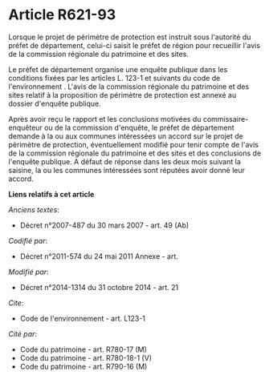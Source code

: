 # Article R621-93

Lorsque le projet de périmètre de protection est instruit sous l'autorité du préfet de département, celui-ci saisit le préfet
de région pour recueillir l'avis de la commission régionale du patrimoine et des sites. 

Le préfet de département organise une enquête publique dans les conditions fixées par les articles L. 123-1 et suivants du
code de l'environnement . L'avis de la commission régionale du patrimoine et des sites relatif à la proposition de périmètre
de protection est annexé au dossier d'enquête publique. 

Après avoir reçu le rapport et les conclusions motivées du commissaire-enquêteur ou de la commission d'enquête, le préfet de
département demande à la ou aux communes intéressées un accord sur le projet de périmètre de protection, éventuellement
modifié pour tenir compte de l'avis de la commission régionale du patrimoine et des sites et des conclusions de l'enquête
publique. A défaut de réponse dans les deux mois suivant la saisine, la ou les communes intéressées sont réputées avoir donné
leur accord.

**Liens relatifs à cet article**

_Anciens textes_:

  - Décret n°2007-487 du 30 mars 2007 - art. 49 (Ab)

_Codifié par_:

  - Décret n°2011-574 du 24 mai 2011 Annexe - art.

_Modifié par_:

  - Décret n°2014-1314 du 31 octobre 2014 - art. 21

_Cite_:

  - Code de l'environnement - art. L123-1

_Cité par_:

  - Code du patrimoine - art. R780-17 (M)
  - Code du patrimoine - art. R780-18-1 (V)
  - Code du patrimoine - art. R790-16 (M)

